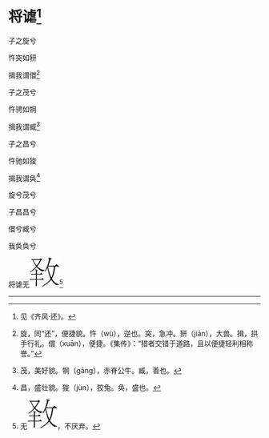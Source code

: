    

# 将谑[^1]

子之旋兮

忤突如豜

揖我谓儇[^2]

子之茂兮

忤骋如犅

揖我谓臧[^3]

子之昌兮

忤驰如狻

揖我谓奂[^4]

旋兮茂兮

子昌昌兮

儇兮臧兮

我奂奂兮

将谑无![](/木心全集（典藏套装十六册）/images/00086.jpeg)[^5]

* * *

[^1]: 见《齐风·还》。
[^2]: 旋，同“还”，便捷貌。忤（wù），逆也。突，急冲。豜（jiān），大兽。揖，拱手行礼。儇（xuān），便捷。《集传》：“猎者交错于道路，且以便捷轻利相称誉。”
[^3]: 茂，美好貌。犅（gāng），赤脊公牛。臧，善也。
[^4]: 昌，盛壮貌。狻（jùn），狡兔。奂，盛也。
[^5]: 无![](/木心全集（典藏套装十六册）/images/00086.jpeg)，不厌弃。